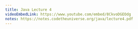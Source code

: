 ```yaml
---
title: Java Lecture 4
videoEmbedLink: https://www.youtube.com/embed/8CkvoDGEOdg
notes: https://notes.codetheuniverse.org/java/lecture4.pdf
---
```


